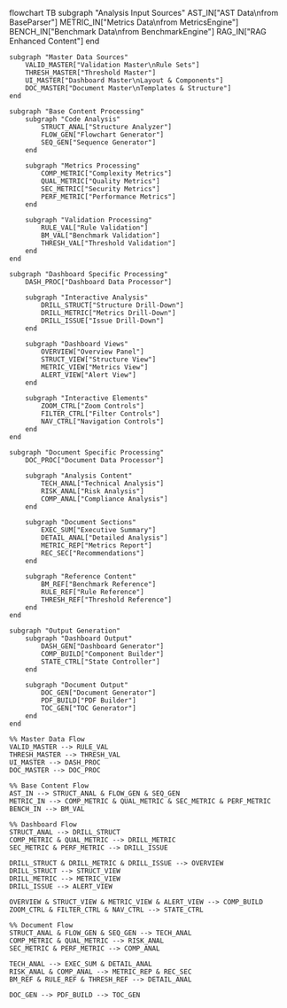 flowchart TB
    subgraph "Analysis Input Sources"
        AST_IN["AST Data\nfrom BaseParser"]
        METRIC_IN["Metrics Data\nfrom MetricsEngine"]
        BENCH_IN["Benchmark Data\nfrom BenchmarkEngine"]
        RAG_IN["RAG Enhanced Content"]
    end

    subgraph "Master Data Sources"
        VALID_MASTER["Validation Master\nRule Sets"]
        THRESH_MASTER["Threshold Master"]
        UI_MASTER["Dashboard Master\nLayout & Components"]
        DOC_MASTER["Document Master\nTemplates & Structure"]
    end

    subgraph "Base Content Processing"
        subgraph "Code Analysis"
            STRUCT_ANAL["Structure Analyzer"]
            FLOW_GEN["Flowchart Generator"]
            SEQ_GEN["Sequence Generator"]
        end

        subgraph "Metrics Processing"
            COMP_METRIC["Complexity Metrics"]
            QUAL_METRIC["Quality Metrics"]
            SEC_METRIC["Security Metrics"]
            PERF_METRIC["Performance Metrics"]
        end

        subgraph "Validation Processing"
            RULE_VAL["Rule Validation"]
            BM_VAL["Benchmark Validation"]
            THRESH_VAL["Threshold Validation"]
        end
    end

    subgraph "Dashboard Specific Processing"
        DASH_PROC["Dashboard Data Processor"]
        
        subgraph "Interactive Analysis"
            DRILL_STRUCT["Structure Drill-Down"]
            DRILL_METRIC["Metrics Drill-Down"]
            DRILL_ISSUE["Issue Drill-Down"]
        end
        
        subgraph "Dashboard Views"
            OVERVIEW["Overview Panel"]
            STRUCT_VIEW["Structure View"]
            METRIC_VIEW["Metrics View"]
            ALERT_VIEW["Alert View"]
        end
        
        subgraph "Interactive Elements"
            ZOOM_CTRL["Zoom Controls"]
            FILTER_CTRL["Filter Controls"]
            NAV_CTRL["Navigation Controls"]
        end
    end

    subgraph "Document Specific Processing"
        DOC_PROC["Document Data Processor"]
        
        subgraph "Analysis Content"
            TECH_ANAL["Technical Analysis"]
            RISK_ANAL["Risk Analysis"]
            COMP_ANAL["Compliance Analysis"]
        end
        
        subgraph "Document Sections"
            EXEC_SUM["Executive Summary"]
            DETAIL_ANAL["Detailed Analysis"]
            METRIC_REP["Metrics Report"]
            REC_SEC["Recommendations"]
        end
        
        subgraph "Reference Content"
            BM_REF["Benchmark Reference"]
            RULE_REF["Rule Reference"]
            THRESH_REF["Threshold Reference"]
        end
    end

    subgraph "Output Generation"
        subgraph "Dashboard Output"
            DASH_GEN["Dashboard Generator"]
            COMP_BUILD["Component Builder"]
            STATE_CTRL["State Controller"]
        end

        subgraph "Document Output"
            DOC_GEN["Document Generator"]
            PDF_BUILD["PDF Builder"]
            TOC_GEN["TOC Generator"]
        end
    end

    %% Master Data Flow
    VALID_MASTER --> RULE_VAL
    THRESH_MASTER --> THRESH_VAL
    UI_MASTER --> DASH_PROC
    DOC_MASTER --> DOC_PROC

    %% Base Content Flow
    AST_IN --> STRUCT_ANAL & FLOW_GEN & SEQ_GEN
    METRIC_IN --> COMP_METRIC & QUAL_METRIC & SEC_METRIC & PERF_METRIC
    BENCH_IN --> BM_VAL

    %% Dashboard Flow
    STRUCT_ANAL --> DRILL_STRUCT
    COMP_METRIC & QUAL_METRIC --> DRILL_METRIC
    SEC_METRIC & PERF_METRIC --> DRILL_ISSUE
    
    DRILL_STRUCT & DRILL_METRIC & DRILL_ISSUE --> OVERVIEW
    DRILL_STRUCT --> STRUCT_VIEW
    DRILL_METRIC --> METRIC_VIEW
    DRILL_ISSUE --> ALERT_VIEW

    OVERVIEW & STRUCT_VIEW & METRIC_VIEW & ALERT_VIEW --> COMP_BUILD
    ZOOM_CTRL & FILTER_CTRL & NAV_CTRL --> STATE_CTRL
    
    %% Document Flow
    STRUCT_ANAL & FLOW_GEN & SEQ_GEN --> TECH_ANAL
    COMP_METRIC & QUAL_METRIC --> RISK_ANAL
    SEC_METRIC & PERF_METRIC --> COMP_ANAL

    TECH_ANAL --> EXEC_SUM & DETAIL_ANAL
    RISK_ANAL & COMP_ANAL --> METRIC_REP & REC_SEC
    BM_REF & RULE_REF & THRESH_REF --> DETAIL_ANAL

    DOC_GEN --> PDF_BUILD --> TOC_GEN